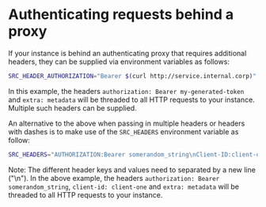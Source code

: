 # Authenticating requests behind a proxy

If your instance is behind an authenticating proxy that requires additional headers, they can be supplied via environment variables as follows:

```sh
SRC_HEADER_AUTHORIZATION="Bearer $(curl http://service.internal.corp)" SRC_HEADER_EXTRA=metadata src search 'foobar'
```

In this example, the headers `authorization: Bearer my-generated-token` and `extra: metadata` will be threaded to all HTTP requests to your instance. Multiple such headers can be supplied.

An alternative to the above when passing in multiple headers or headers with dashes is to make use of the `SRC_HEADERS` environment variable as follow:

```sh
SRC_HEADERS="AUTHORIZATION:Bearer somerandom_string\nClient-ID:client-one\nextra:metadata"
```

Note: The different header keys and values need to separated by a new line ("\n"). In the above example, the headers `authorization: Bearer somerandom_string`, `client-id: client-one` and `extra: metadata` will be threaded to all HTTP requests to your instance.
